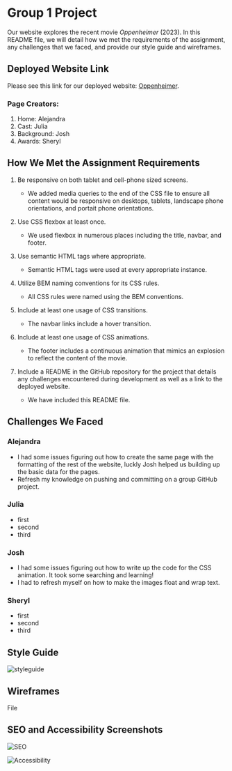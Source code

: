 # Group 1 Project

Our website explores the recent movie *Oppenheimer* (2023). In this README file, we will detail how we met the requirements of the assignment, any challenges that we faced, and provide our style guide and wireframes.

## Deployed Website Link
Please see this link for our deployed website: [Oppenheimer](https://).

### Page Creators:
1. Home: Alejandra
2. Cast: Julia
3. Background: Josh
4. Awards: Sheryl

## How We Met the Assignment Requirements

1. Be responsive on both tablet and cell-phone sized screens.
    - We added media queries to the end of the CSS file to ensure all content would be responsive on desktops, tablets, landscape phone orientations, and portait phone orientations.
    
2.	Use CSS flexbox at least once.
    - We used flexbox in numerous places including the title, navbar, and footer. 
3.	Use semantic HTML tags where appropriate.
    - Semantic HTML tags were used at every appropriate instance.
4.	Utilize BEM naming conventions for its CSS rules.
    - All CSS rules were named using the BEM conventions.
5.	Include at least one usage of CSS transitions.
    - The navbar links include a hover transition.
6.	Include at least one usage of CSS animations.
    - The footer includes a continuous animation that mimics an explosion to reflect the content of the movie.
7.	Include a README in the GitHub repository for the project that details any challenges encountered during development as well as a link to the deployed website.
    - We have included this README file.

## Challenges We Faced
### Alejandra
- I had some issues figuring out how to create the same page with the formatting of the rest of the website, luckly Josh helped us building up the basic data for the pages.
- Refresh my knowledge on pushing and committing on a group GitHub project.
### Julia
- first
- second
- third
### Josh
- I had some issues figuring out how to write up the code for the CSS animation. It took some searching and learning!
- I had to refresh myself on how to make the images float and wrap text.
### Sheryl
- first
- second
- third

## Style Guide
![styleguide](https://github.com/joshualmartin/Group1-Project/assets/45828392/590a3044-c821-4a33-87b3-19d4ea14a9b5)


## Wireframes

File

## SEO and Accessibility Screenshots
![SEO]([https://github.com/joshualmartin/Group1-Project/assets/45828392/590a3044-c821-4a33-87b3-19d4ea14a9b5](https://github.com/joshualmartin/Group1-Project/blob/main/images/SEO.png?raw=true))

![Accessibility]([https://github.com/joshualmartin/Group1-Project/assets/45828392/590a3044-c821-4a33-87b3-19d4ea14a9b5](https://github.com/joshualmartin/Group1-Project/blob/main/images/SEO.png?raw=true))

